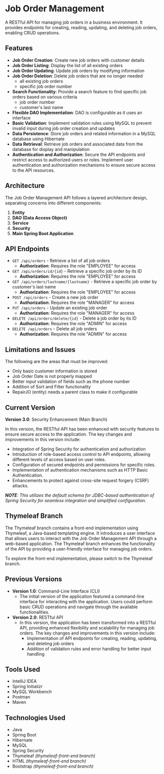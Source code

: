# Job Order Management
A RESTful API for managing job orders in a business environment.
It provides endpoints for creating, reading, updating, and deleting job orders, 
enabling CRUD operations.

## Features
- **Job Order Creation**: Create new job orders with customer details 
- **Job Order Listing**: Display the list of all existing orders
- **Job Order Updating**: Update job orders by modifying information
- **Job Order Deletion**: Delete job orders that are no longer needed
  - all existing job orders
  - specific job order number
- **Search Functionality**: Provide a search feature to find specific job orders based on various criteria
  - job order number 
  - customer's last name
- **Flexible DAO Implementation**: DAO is configurable as it uses an interface
- **Basic Validation**: Implement validation rules using MySQL to prevent invalid input during job order creation and updates
- **Data Persistence**: Store job orders and related information in a MySQL database using Hibernate
- **Data Retrieval**: Retrieve job orders and associated data from the database for display and manipulation
- **Authentication and Authorization**: Secure the API endpoints and restrict access to authorized users or roles. 
  Implement user authentication and authorization mechanisms to ensure secure access to the API resources.

## Architecture
The Job Order Management API follows a layered architecture design, separating concerns into different components:

1. **Entity**
2. **DAO (Data Access Object)**
3. **Service**
4. **Security**
5. **Main Spring Boot Application**

## API Endpoints
- `GET /api/orders` - Retrieve a list of all job orders
  - **Authorization**: Requires the role "EMPLOYEE" for access 
- `GET /api/orders/id/{id}` - Retrieve a specific job order by its ID
  - **Authorization**: Requires the role "EMPLOYEE" for access
- `GET /api/orders/lastname/{lastname}` - Retrieve a specific job order by customer's last name
  - **Authorization**: Requires the role "EMPLOYEE" for access
- `POST /api/orders` - Create a new job order
  - **Authorization**: Requires the role "MANAGER" for access
- `PUT /api/orders` - Update an existing job order
  - **Authorization**: Requires the role "MANAGER" for access
- `DELETE /api/orders/delete/{id}` - Delete a job order by its ID
  - **Authorization**: Requires the role "ADMIN" for access
- `DELETE /api/orders` - Delete all job orders
  - **Authorization**: Requires the role "ADMIN" for access

## Limitations and Issues
The following are the areas that must be improved:
- Only basic customer information is stored
- Job Order Date is not properly mapped
- Better input validation of fields such as the phone number 
- Addition of Sort and Filter functionality 
- RepairJO (entity) needs a parent class to make it configurable

## Current Version
**Version 3.0**: Security Enhancement (Main Branch)

In this version, the RESTful API has been enhanced with security features to ensure secure access to the application. 
The key changes and improvements in this version include:
- Integration of Spring Security for authentication and authorization
- Introduction of role-based access control to API endpoints, allowing different levels of access based on user roles. 
- Configuration of secured endpoints and permissions for specific roles. 
- Implementation of authentication mechanisms such as HTTP Basic Authentication. 
- Enhancements to protect against cross-site request forgery (CSRF) attacks.

_**NOTE**: This utilizes the default schema for JDBC-based authentication of Spring Security for seamless integration and simplified configuration._

## Thymeleaf Branch
The Thymeleaf branch contains a front-end implementation using Thymeleaf, a Java-based templating engine. 
It introduces a user interface that allows users to interact with the Job Order Management API 
through a web-based application. The Thymeleaf branch enhances the functionality of the API by 
providing a user-friendly interface for managing job orders.

To explore the front-end implementation, please switch to the Thymeleaf branch.

## Previous Versions
- **Version 1.0**: Command-Line Interface (CLI)
  - The initial version of the application featured a command-line interface for interacting with the application. 
  Users could perform basic CRUD operations and navigate through the available functionalities.
- **Version 2.0**: RESTful API
  - In this version, the application has been transformed into a RESTful API, providing enhanced flexibility and scalability for managing job orders. 
    The key changes and improvements in this version include:
    - Implementation of API endpoints for creating, reading, updating, and deleting job orders
    - Addition of validation rules and error handling for better input handling

## Tools Used
- IntelliJ IDEA
- Spring Initializr
- MySQL Workbench
- Postman
- Maven

## Technologies Used
- Java
- Spring Boot
- Hibernate
- MySQL
- Spring Security
- Thymeleaf _(thymeleaf-front-end branch)_
- HTML _(thymeleaf-front-end branch)_
- Bootstrap _(thymeleaf-front-end branch)_